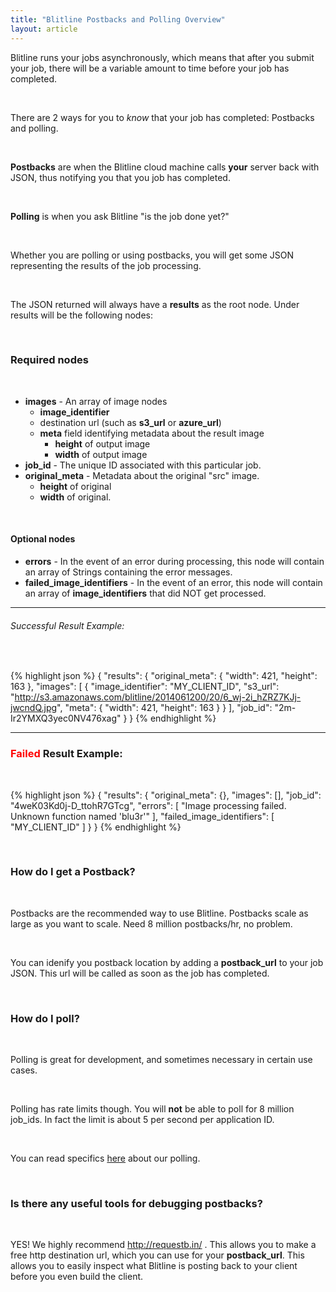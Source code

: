 ```yaml
---
title: "Blitline Postbacks and Polling Overview"
layout: article
---
```


Blitline runs your jobs asynchronously, which means that after you submit your job, there will be a variable amount to time before your job has completed. 

<br/>

There are 2 ways for you to *know* that your job has completed: Postbacks and polling.

<br/>

**Postbacks** are when the Blitline cloud machine  calls **your** server back with JSON, thus notifying you that you job has completed.

<br/>

**Polling** is when you ask Blitline "is the job done yet?"

<br/>

Whether you are polling or using postbacks, you will get some JSON representing the results of the job processing.

<br/>

The JSON returned will always have a **results** as the root node. Under results will be the following nodes:

<br/>

### Required nodes

<br/>

- **images** - An array of image nodes
	- **image_identifier**
    - destination url (such as **s3\_url** or **azure\_url**)
    - **meta** field identifying metadata about the result image
    	- **height** of output image
        - **width** of output image
- **job_id** - The unique ID associated with this particular job.
- **original_meta** - Metadata about the original "src" image. 
	- **height** of original
    - **width** of original.

<br/>

#### Optional nodes
- **errors** - In the event of an error during processing, this node will contain an array of Strings containing the error messages.
- **failed\_image\_identifiers** - In the event of an error, this node will contain an array of **image\_identifiers** that did NOT get processed.

---
###### Successful Result Example:

<br/>

{% highlight json %}
{
    "results": {
        "original_meta": {
            "width": 421,
            "height": 163
        },
        "images": [
            {
                "image_identifier": "MY_CLIENT_ID",
                "s3_url": "http://s3.amazonaws.com/blitline/2014061200/20/6_wj-2i_hZRZ7KJj-jwcndQ.jpg",
                "meta": {
                    "width": 421,
                    "height": 163
                }
            }
        ],
        "job_id": "2m-Ir2YMXQ3yec0NV476xag"
    }
}
{% endhighlight %}

---

### <span style="color:red">Failed</span> Result Example:

<br/>

{% highlight json %}
{
    "results": {
        "original_meta": {},
        "images": [],
        "job_id": "4weK03Kd0j-D_ttohR7GTcg",
        "errors": [
            "Image processing failed. Unknown function named 'blu3r'"
        ],
        "failed_image_identifiers": [
            "MY_CLIENT_ID"
        ]
    }
}
{% endhighlight %}

<br/>

### How do I get a Postback?

<br/>

Postbacks are the recommended way to use Blitline. Postbacks scale as large as you want to scale. Need 8 million postbacks/hr, no problem.

<br/>

You can idenify you postback location by adding a **postback\_url** to your job JSON. This url will be called as soon as the job has completed.

<br/>

### How do I poll?

<br/>

Polling is great for development, and sometimes necessary in certain use cases. 

<br/>

Polling has rate limits though. You will **not** be able to poll for 8 million job_ids. In fact the limit is about 5 per second per application ID.

<br/>

You can read specifics [here](http://www.blitline.com/docs/polling) about our polling.

<br/>

### Is there any useful tools for debugging postbacks?

<br/>

YES! We highly recommend http://requestb.in/ . This allows you to make a free http destination url, which you can use for your **postback\_url**. This allows you to easily inspect what Blitline is posting back to your client before you even build the client.



